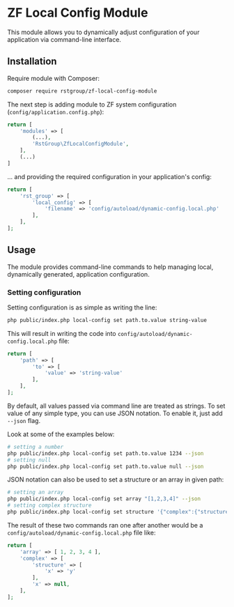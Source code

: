 # ZF Local Config Module

This module allows you to dynamically adjust configuration of your application via command-line interface.

## Installation

Require module with Composer:

```bash
composer require rstgroup/zf-local-config-module
```

The next step is adding module to ZF system configuration (`config/application.config.php`):
```php
return [
    'modules' => [
        (...),
        'RstGroup\ZfLocalConfigModule',
    ],
    (...)
]
```

... and providing the required configuration in your application's config:

```php
return [
    'rst_group' => [
        'local_config' => [
            'filename' => 'config/autoload/dynamic-config.local.php'
        ],
    ],
];
```

## Usage

The module provides command-line commands to help managing local, dynamically generated, application configuration.

### Setting configuration

Setting configuration is as simple as writing the line:

```bash
php public/index.php local-config set path.to.value string-value
```

This will result in writing the code into `config/autoload/dynamic-config.local.php` file:
```php
return [
    'path' => [
        'to' => [
            'value' => 'string-value'
        ],
    ],
];
```

By default, all values passed via command line are treated as strings. To set value of any simple type, you can use JSON
notation. To enable it, just add `--json` flag. 

Look at some of the examples below:

```bash
# setting a number
php public/index.php local-config set path.to.value 1234 --json
# setting null
php public/index.php local-config set path.to.value null --json
```

JSON notation can also be used to set a structure or an array in given path:

```bash
# setting an array
php public/index.php local-config set array "[1,2,3,4]" --json
# setting complex structure
php public/index.php local-config set structure '{"complex":{"structure":{"x":"y"},"x":null}}' --json
```

The result of these two commands ran one after another would be a `config/autoload/dynamic-config.local.php` file like:

```php
return [
    'array' => [ 1, 2, 3, 4 ],
    'complex' => [
        'structure' => [
            'x' => 'y'
        ],
        'x' => null,
    ],
];
```
